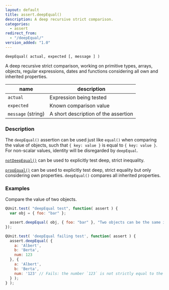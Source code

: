 ```yaml
---
layout: default
title: assert.deepEqual()
description: A deep recursive strict comparison.
categories:
  - assert
redirect_from:
  - "/deepEqual/"
version_added: "1.0"
---
```


`deepEqual( actual, expected [, message ] )`

A deep recursive strict comparison, working on primitive types, arrays, objects, regular expressions, dates and functions considering all own and inherited properties.

| name               | description                          |
|--------------------|--------------------------------------|
| `actual`           | Expression being tested              |
| `expected`         | Known comparison value               |
| `message` (string) | A short description of the assertion |

### Description

The `deepEqual()` assertion can be used just like `equal()` when comparing the value of objects, such that `{ key: value }` is equal to `{ key: value }`. For non-scalar values, identity will be disregarded by `deepEqual`.

[`notDeepEqual()`](./notDeepEqual.md) can be used to explicitly test deep, strict inequality.

[`propEqual()`](./propEqual.md) can be used to explicitly test deep, strict equality but only considering own properties. `deepEqual()` compares all inherited properties.

### Examples

Compare the value of two objects.
```js
QUnit.test( "deepEqual test", function( assert ) {
  var obj = { foo: "bar" };

  assert.deepEqual( obj, { foo: "bar" }, "Two objects can be the same in value" );
});
```

```js
QUnit.test( 'deepEqual failing test', function( assert ) {
  assert.deepEqual( {
    a: 'Albert',
    b: 'Berta',
    num: 123
  }, {
    a: 'Albert',
    b: 'Berta',
    num: '123' // Fails: the number `123` is not strictly equal to the string `'123'`.
  } );
} );
```
